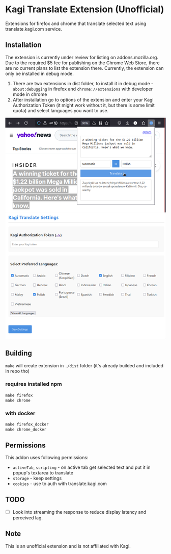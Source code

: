 # Kagi Translate Extension (Unofficial)

Extensions for firefox and chrome that translate selected text using translate.kagi.com service.

## Installation

The extension is currently under review for listing on addons.mozilla.org.
Due to the required $5 fee for publishing on the Chrome Web Store, there are no current plans to list the extension there.
Currently, the extension can only be installed in debug mode.

1. There are two extensions in dist folder, to install it in debug mode - `about:debugging` in firefox and `chrome://extensions` with developer mode in chrome
2. After installation go to options of the extension and enter your Kagi Authorization Token (it might work without it, but there is some limit quota) and select languages you want to use.

![](./images/screen-010.png)
![](./images/screen-030.png)

## Building

`make` will create extension in `./dist` folder (it's already builded and included in repo tho)

### requires installed npm

```
make firefox
make chrome
```

### with docker

```
make firefox_docker
make chrome_docker
```



## Permissions

This addon uses following permissions:

- `activeTab`, `scripting` - on active tab get selected text and put it in popup's textarea to translate
- `storage` - keep settings
- `cookies` - use to auth with translate.kagi.com


## TODO

- [ ] Look into streaming the response to reduce display latency and perceived lag.


## Note
This is an unofficial extension and is not affiliated with Kagi.
